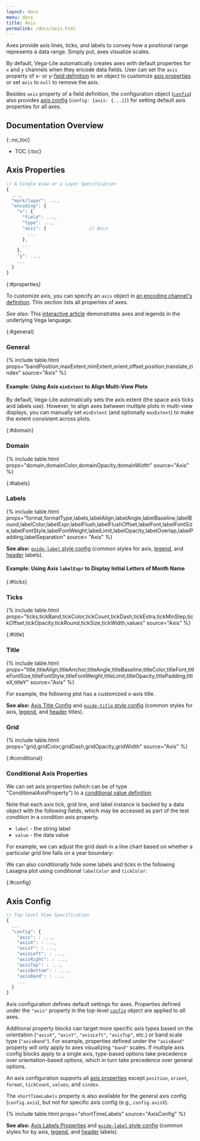 ```yaml
---
layout: docs
menu: docs
title: Axis
permalink: /docs/axis.html
---
```


Axes provide axis lines, ticks, and labels to convey how a positional range represents a data range. Simply put, axes visualize scales.

By default, Vega-Lite automatically creates axes with default properties for `x` and `y` channels when they encode data fields. User can set the `axis` property of x- or y-[field definition](encoding.html#field) to an object to customize [axis properties](#axis-properties) or set `axis` to `null` to remove the axis.

Besides `axis` property of a field definition, the configuration object ([`config`](config.html)) also provides [axis config](#config) (`config: {axis: {...}}`) for setting default axis properties for all axes.

<!--prettier-ignore-start-->
## Documentation Overview
{:.no_toc}

- TOC
{:toc}

<!--prettier-ignore-end-->

## Axis Properties

```js
// A Single View or a Layer Specification
{
  ...,
  "mark/layer": ...,
  "encoding": {
    "x": {
      "field": ...,
      "type": ...,
      "axis": {                // Axis
        ...
      },
      ...
    },
    "y": ...,
    ...
  }
}
```

{:#properties}

To customize axis, you can specify an `axis` object in [an encoding channel's definition](encoding.html). This section lists all properties of axes.

_See also:_ This [interactive article](https://beta.observablehq.com/@jheer/a-guide-to-guides-axes-legends-in-vega) demonstrates axes and legends in the underlying Vega language.

{:#general}

### General

{% include table.html props="bandPosition,maxExtent,minExtent,orient,offset,position,translate,zindex" source="Axis" %}

#### Example: Using Axis `minExtent` to Align Multi-View Plots

By default, Vega-Lite automatically sets the axis extent (the space axis ticks and labels use). However, to align axes between multiple plots in multi-view displays, you can manually set `minExtent` (and optionally `maxExtent`) to make the extent consistent across plots.

<div class="vl-example" data-name="nested_concat_align"></div>

{:#domain}

### Domain

{% include table.html props="domain,domainColor,domainOpacity,domainWidth" source="Axis" %}

{:#labels}

### Labels

{% include table.html props="format,formatType,labels,labelAlign,labelAngle,labelBaseline,labelBound,labelColor,labelExpr,labelFlush,labelFlushOffset,labelFont,labelFontSize,labelFontStyle,labelFontWeight,labelLimit,labelOpacity,labelOverlap,labelPadding,labelSeparation" source= "Axis" %}

**See also:** [`guide-label` style config](mark.html#style-config) (common styles for axis, [legend](legend.html), and [header](facet.html#header) labels).

#### Example: Using Axis `labelExpr` to Display Initial Letters of Month Name

<div class="vl-example" data-name="bar_month_temporal_initial"></div>

{:#ticks}

### Ticks

{% include table.html props="ticks,tickBand,tickColor,tickCount,tickDash,tickExtra,tickMinStep,tickOffset,tickOpacity,tickRound,tickSize,tickWidth,values" source="Axis" %}

{:#title}

### Title

{% include table.html props="title,titleAlign,titleAnchor,titleAngle,titleBaseline,titleColor,titleFont,titleFontSize,titleFontStyle,titleFontWeight,titleLimit,titleOpacity,titlePadding,titleX,titleY" source="Axis" %}

For example, the following plot has a customized x-axis title.

<div class="vl-example" data-name="bar_1d"></div>

**See also:** [Axis Title Config](#title-config) and [`guide-title` style config](mark.html#style-config) (common styles for axis, [legend](legend.html), and [header](facet.html#header) titles).

### Grid

{% include table.html props="grid,gridColor,gridDash,gridOpacity,gridWidth" source="Axis" %}

<!--
### Custom Axis Encodings

**TODO** (We have `encoding` property akin to [Vega's axis `encode`](https://vega.github.io/vega/docs/axes/#custom-axis-encodings), but within each element's block, we do not have `enter/update/exit`.)
-->

{:#conditional}

### Conditional Axis Properties

We can set axis properties (which can be of type "ConditionalAxisProperty") to a [conditional value definition](condition.html#value).

Note that each axis tick, grid line, and label instance is backed by a data object with the following fields, which may be accessed as part of the test condition in a condition axis property.

- `label` - the string label
- `value` - the data value

For example, we can adjust the grid dash in a line chart based on whether a particular grid line falls on a year boundary:

<div class="vl-example" data-name="line_conditional_grid_dash"></div>

We can also conditionally hide some labels and ticks in the following Lasagna plot using conditional `labelColor` and `tickColor`:

<div class="vl-example" data-name="rect_lasagna"></div>

{:#config}

## Axis Config

```js
// Top-level View Specification
{
  ...
  "config": {
    "axis": : ...,
    "axisX": : ...,
    "axisY": : ...,
    "axisLeft": : ...,
    "axisRight": : ...,
    "axisTop": : ...,
    "axisBottom": : ...,
    "axisBand": : ...,
    ...
  }
}
```

Axis configuration defines default settings for axes. Properties defined under the `"axis"` property in the top-level [`config`](config.html) object are applied to _all_ axes.

Additional property blocks can target more specific axis types based on the orientation (`"axisX"`, `"axisY"`, `"axisLeft"`, `"axisTop"`, etc.) or band scale type (`"axisBand"`). For example, properties defined under the `"axisBand"` property will only apply to axes visualizing `"band"` scales. If multiple axis config blocks apply to a single axis, type-based options take precedence over orientation-based options, which in turn take precedence over general options.

An axis configuration supports all [axis properties](#properties) except `position`, `orient`, `format`, `tickCount`, `values`, and `zindex`.

The `shortTimeLabels` property is also available for the general axis config (`config.axis`), but not for specific axis config (e.g., `config.axisX`).

{% include table.html props="shortTimeLabels" source="AxisConfig" %}

**See also:** [Axis Labels Properties](#labels) and [`guide-label` style config](mark.html#style-config) (common styles for by axis, [legend](legend.html), and [header](facet.html#header) labels).

<!-- hide as `grid` in axis config does not work yet.
### Axis Config Example

Setting axis config's `domain` and `grid` to `false` hides all axis domain lines and grids.

<div class="vl-example" data-name="point_no_axis_domain_grid"></div> -->
